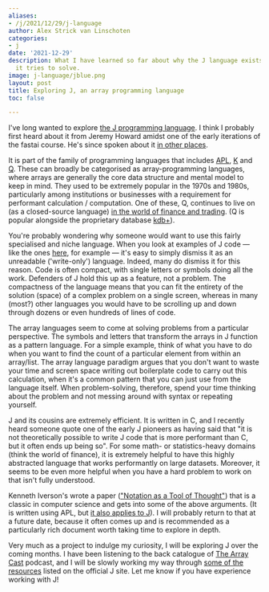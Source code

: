 ```yaml
---
aliases:
- /j/2021/12/29/j-language
author: Alex Strick van Linschoten
categories:
- j
date: '2021-12-29'
description: What I have learned so far about why the J language exists and what problems
  it tries to solve.
image: j-language/jblue.png
layout: post
title: Exploring J, an array programming language
toc: false

---
```


I've long wanted to explore [the J programming language](https://www.jsoftware.com). I think I probably first heard about it from Jeremy Howard amidst one of the early iterations of the fastai course. He's since spoken about it [in other places](https://youtu.be/J6XcP4JOHmk?t=505).

It is part of the family of programming languages that includes [APL](https://en.wikipedia.org/wiki/APL_(programming_language)), [K](https://en.wikipedia.org/wiki/K_%28programming_language%29) and [Q](https://en.wikipedia.org/wiki/Q_(programming_language_from_Kx_Systems)). These can broadly be categorised as array-programming languages, where arrays are generally the core data structure and mental model to keep in mind. They used to be extremely popular in the 1970s and 1980s, particularly among institutions or businesses with a requirement for performant calculation / computation. One of these, Q, continues to live on (as a closed-source language) [in the world of finance and trading](https://www.efinancialcareers.se/news/2020/10/kdb-finance-jobs). (Q is popular alongside the proprietary database [kdb+](https://en.wikipedia.org/wiki/Kdb%2B)).

You're probably wondering why someone would want to use this fairly specialised and niche language. When you look at examples of J code — like the ones [here](https://code.jsoftware.com/wiki/Studio/IdiosyncraticIntroduction), for example — it's easy to simply dismiss it as an unreadable ('write-only') language. Indeed, many do dismiss it for this reason. Code is often compact, with single letters or symbols doing all the work. Defenders of J hold this up as a feature, not a problem. The compactness of the language means that you can fit the entirety of the solution (space) of a complex problem on a single screen, whereas in many (most?) other languages you would have to be scrolling up and down through dozens or even hundreds of lines of code.

The array languages seem to come at solving problems from a particular perspective. The symbols and letters that transform the arrays in J function as a pattern language. For a simple example, think of what you have to do when you want to find the count of a particular element from within an array/list. The array language paradigm argues that you don't want to waste your time and screen space writing out boilerplate code to carry out this calculation, when it's a common pattern that you can just use from the language itself. When problem-solving, therefore, spend your time thinking about the problem and not messing around with syntax or repeating yourself.

J and its cousins are extremely efficient. It is written in C, and I recently heard someone quote one of the early J pioneers as having said that "it is not theoretically possible to write J code that is more performant than C, but it often ends up being so". For some math- or statistics-heavy domains (think the world of finance), it is extremely helpful to have this highly abstracted language that works performantly on large datasets. Moreover, it seems to be even more helpful when you have a hard problem to work on that isn't fully understood.

Kenneth Iverson's wrote a paper (["Notation as a Tool of Thought"](https://www.jsoftware.com/papers/tot.htm)) that is a classic in computer science and gets into some of the above arguments. (It is written using APL, but [it also applies to J](https://www.hillelwayne.com/post/j-notation/)). I will probably return to that at a future date, because it often comes up and is recommended as a particularly rich document worth taking time to explore in depth.

Very much as a project to indulge my curiosity, I will be exploring J over the coming months. I have been listening to the back catalogue of [The Array Cast](https://www.arraycast.com) podcast, and I will be slowly working my way through [some of the resources](https://code.jsoftware.com/wiki/Main_Page) listed on the official J site. Let me know if you have experience working with J!
